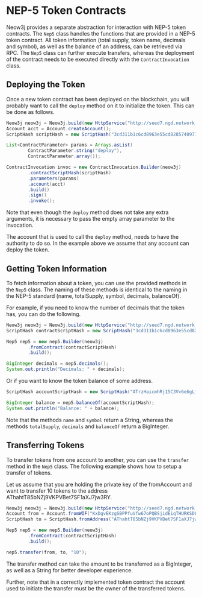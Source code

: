 # NEP-5 Token Contracts

Neow3j provides a separate abstraction for interaction with NEP-5 token contracts. The `Nep5` class handles the
functions that are provided in a NEP-5 token contract. All token information (total supply, token name, decimals and
symbol), as well as the balance of an address, can be retrieved via RPC. The `Nep5` class can further execute transfers,
whereas the deployment of the contract needs to be executed directly with the `ContractInvocation` class.

## Deploying the Token

Once a new token contract has been deployed on the blockchain, you will probably want to call the `deploy` method on it
to initialize the token. This can be done as follows.

```java
Neow3j neow3j = Neow3j.build(new HttpService("http://seed7.ngd.network:10332"));
Account acct = Account.createAccount();
ScriptHash scriptHash = new ScriptHash("3cd311b1c6cd8963e55cd8285740977c722b7b61");

List<ContractParameter> params = Arrays.asList(
        ContractParameter.string("deploy"),
        ContractParameter.array());

ContractInvocation invoc = new ContractInvocation.Builder(neow3j)
        .contractScriptHash(scriptHash)
        .parameters(params)
        .account(acct)
        .build()
        .sign()
        .invoke();
```

Note that even though the `deploy` method does not take any extra arguments, it is necessary to pass the empty array
parameter to the invocation.

The account that is used to call the `deploy` method, needs to have the authority to do so. In the example above we
assume that any account can deploy the token.

## Getting Token Information

To fetch information about a token, you can use the provided methods in the `Nep5` class. The naming of these methods
is identical to the naming in the NEP-5 standard (name, totalSupply, symbol, decimals, balanceOf). 

For example, if you need to know the number of decimals that the token has, you can do the following.

```java
Neow3j neow3j = Neow3j.build(new HttpService("http://seed7.ngd.network:10332"));
ScriptHash contractScriptHash = new ScriptHash("3cd311b1c6cd8963e55cd8285740977c722b7b61");

Nep5 nep5 = new nep5.Builder(neow3j)
        .fromContract(contractScriptHash)
        .build();

BigInteger decimals = nep5.decimals();
System.out.println("Decimals: " + decimals);
```

Or if you want to know the token balance of some address.

```java
ScriptHash accountScriptHash = new ScriptHash("ATrzHaicmhRj15C3Vv6e6gLfLqhSD2PtTr");

BigInteger balance = nep5.balanceOf(accountScriptHash);
System.out.println("Balance: " + balance);
```

Note that the methods `name` and `symbol` return a String, whereas the methods `totalSupply`, `decimals` and
`balanceOf` return a BigInteger.

## Transferring Tokens

To transfer tokens from one account to another, you can use the `transfer` method in the `Nep5` class.
The following example shows how to setup a transfer of tokens.

Let us assume that you are holding the private key of the fromAccount and want to transfer 10 tokens to the address
AThahtT85bNZj9VKPVBet7SF1aXJ7jw3RY.

```java
Neow3j neow3j = Neow3j.build(new HttpService("http://seed7.ngd.network:10332"));
Account from = Account.fromWIF("KxDgvEKzgSBPPfuVfw67oPQBSjidEiqTHURKSDL1R7yGaGYAeYnr");
ScriptHash to = ScriptHash.fromAddress("AThahtT85bNZj9VKPVBet7SF1aXJ7jw3RY");

Nep5 nep5 = new nep5.Builder(neow3j)
        .fromContract(contractScriptHash)
        .build();

nep5.transfer(from, to, "10");
```
The transfer method can take the amount to be transferred as a BigInteger, as well as a String for better
developer experience.

Further, note that in a correctly implemented token contract the account used to initiate the transfer must be the owner of
the transferred tokens.
